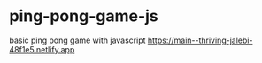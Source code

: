 # ping-pong-game-js

basic ping pong game with javascript
https://main--thriving-jalebi-48f1e5.netlify.app
